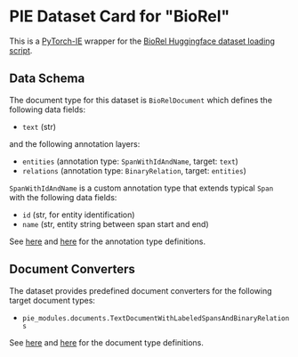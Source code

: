 # PIE Dataset Card for "BioRel"

This is a [PyTorch-IE](https://github.com/ChristophAlt/pytorch-ie) wrapper for the
[BioRel Huggingface dataset loading script](https://huggingface.co/datasets/DFKI-SLT/BioRel).

## Data Schema

The document type for this dataset is `BioRelDocument` which defines the following data fields:

- `text` (str)

and the following annotation layers:

- `entities` (annotation type: `SpanWithIdAndName`, target: `text`)
- `relations` (annotation type: `BinaryRelation`, target: `entities`)

`SpanWithIdAndName` is a custom annotation type that extends typical `Span` with the following data fields:

- `id` (str, for entity identification)
- `name` (str, entity string between span start and end)

See [here](https://github.com/ArneBinder/pie-modules/blob/main/src/pie_modules/annotations.py) and
[here](https://github.com/ArneBinder/pie-modules/blob/main/src/pie_modules/annotations.py) for the annotation
type definitions.

## Document Converters

The dataset provides predefined document converters for the following target document types:

- `pie_modules.documents.TextDocumentWithLabeledSpansAndBinaryRelations`

See [here](https://github.com/ArneBinder/pie-modules/blob/main/src/pie_modules/documents.py) and
[here](https://github.com/ArneBinder/pie-modules/blob/main/src/pie_modules/documents.py) for the document type
definitions.
